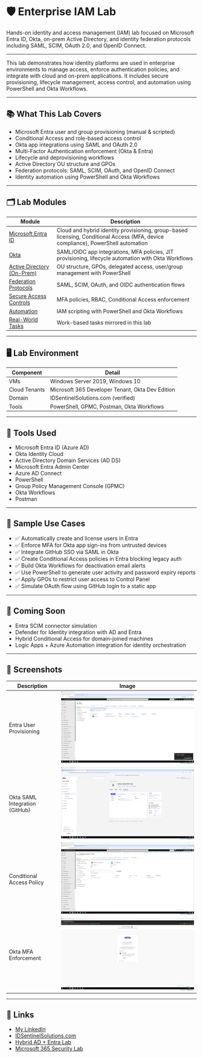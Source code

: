 # 🛡️ Enterprise IAM Lab

Hands-on identity and access management (IAM) lab focused on Microsoft Entra ID, Okta, on-prem Active Directory, and identity federation protocols including SAML, SCIM, OAuth 2.0, and OpenID Connect.

---

This lab demonstrates how identity platforms are used in enterprise environments to manage access, enforce authentication policies, and integrate with cloud and on-prem applications. It includes secure provisioning, lifecycle management, access control, and automation using PowerShell and Okta Workflows.

---

## 📚 What This Lab Covers

- Microsoft Entra user and group provisioning (manual & scripted)
- Conditional Access and role-based access control
- Okta app integrations using SAML and OAuth 2.0
- Multi-Factor Authentication enforcement (Okta & Entra)
- Lifecycle and deprovisioning workflows
- Active Directory OU structure and GPOs
- Federation protocols: SAML, SCIM, OAuth, and OpenID Connect
- Identity automation using PowerShell and Okta Workflows

---

## 🗂️ Lab Modules

| Module | Description |
|--------|-------------|
| [Microsoft Entra ID](./entra/) | Cloud and hybrid identity provisioning, group-based licensing, Conditional Access (MFA, device compliance), PowerShell automation |
| [Okta](./okta/) | SAML/OIDC app integrations, MFA policies, JIT provisioning, lifecycle automation with Okta Workflows |
| [Active Directory (On-Prem)](./activedirectory/) | OU structure, GPOs, delegated access, user/group management with PowerShell|
| [Federation Protocols](./federation-protocols/) | SAML, SCIM, OAuth, and OIDC authentication flows |
| [Secure Access Controls](./secure-access/) | MFA policies, RBAC, Conditional Access enforcement |
| [Automation](./automation/) | IAM scripting with PowerShell and Okta Workflows |
| [Real-World Tasks](./real-world-tasks.md) | Work-based tasks mirrored in this lab |

---

## 🖥️ Lab Environment

| Component     | Detail                            |
|---------------|-----------------------------------|
| VMs           | Windows Server 2019, Windows 10   |
| Cloud Tenants | Microsoft 365 Developer Tenant, Okta Dev Edition |
| Domain        | IDSentinelSolutions.com (verified) |
| Tools         | PowerShell, GPMC, Postman, Okta Workflows |

---

## 🔧 Tools Used

- Microsoft Entra ID (Azure AD)
- Okta Identity Cloud
- Active Directory Domain Services (AD DS)
- Microsoft Entra Admin Center
- Azure AD Connect
- PowerShell
- Group Policy Management Console (GPMC)
- Okta Workflows
- Postman

---

## 🧪 Sample Use Cases

- ✅ Automatically create and license users in Entra
- ✅ Enforce MFA for Okta app sign-ins from untrusted devices
- ✅ Integrate GitHub SSO via SAML in Okta
- ✅ Create Conditional Access policies in Entra blocking legacy auth
- ✅ Build Okta Workflows for deactivation email alerts
- ✅ Use PowerShell to generate user activity and password expiry reports
- ✅ Apply GPOs to restrict user access to Control Panel
- ✅ Simulate OAuth flow using GitHub login to a static app

---

## 🚧 Coming Soon

- Entra SCIM connector simulation
- Defender for Identity integration with AD and Entra
- Hybrid Conditional Access for domain-joined machines
- Logic Apps + Azure Automation integration for identity orchestration

---

## 📸 Screenshots

| Description                    | Image |
|--------------------------------|-------|
| Entra User Provisioning        | ![](./entra/screenshots/user-created1.png) |
| Okta SAML Integration (GitHub) | ![](./okta/screenshots/app-integration/assignment-confirmation.png) |
| Conditional Access Policy      | ![](./entra/screenshots/08conditional-access-policy-created.png) |
| Okta MFA Enforcement           | ![](./okta/screenshots/mfa-policies/06mfa-required-prompt.png) |

---

## 🔗 Links

- [My LinkedIn](https://www.linkedin.com/in/cleveland-oliver-iamsecurity)
- [IDSentinelSolutions.com](https://www.IDSentinelSolutions.com)
- [Hybrid AD + Entra Lab](https://github.com/ColiverSEC/AD-Entra-Hybrid-Lab)
- [Microsoft 365 Security Lab](https://github.com/ColiverSEC/Microsoft-365-Security-Lab)
